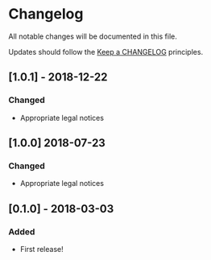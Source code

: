 # Changelog

All notable changes will be documented in this file.

Updates should follow the [Keep a CHANGELOG](http://keepachangelog.com/) principles.

## [1.0.1] - 2018-12-22

### Changed
- Appropriate legal notices

## [1.0.0] 2018-07-23

### Changed

- Appropriate legal notices

## [0.1.0] - 2018-03-03

### Added

- First release!

